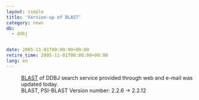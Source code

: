 ```yaml
---
layout: simple
title: 'Version-up of BLAST'
category: news
db:
  - ddbj


date: 2005-11-01T00:00:00+09:00
retire_time: 2005-11-01T00:00:00+09:00
lang: en
---
```


<dd><a href="http://blast.ddbj.nig.ac.jp/top-e.html">BLAST</a> of DDBJ search service provided through web and e-mail was updated today.
<dd>BLAST, PSI-BLAST Version number: 2.2.6 -&gt; 2.2.12</dd>
</dd>
